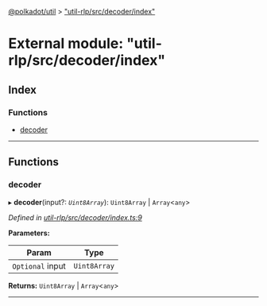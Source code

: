 [@polkadot/util](../README.md) > ["util-rlp/src/decoder/index"](../modules/_util_rlp_src_decoder_index_.md)

# External module: "util-rlp/src/decoder/index"

## Index

### Functions

* [decoder](_util_rlp_src_decoder_index_.md#decoder)

---

## Functions

<a id="decoder"></a>

###  decoder

▸ **decoder**(input?: *`Uint8Array`*):  `Uint8Array` &#124; `Array`<`any`>

*Defined in [util-rlp/src/decoder/index.ts:9](https://github.com/polkadot-js/util/blob/7550b44/packages/util-rlp/src/decoder/index.ts#L9)*

**Parameters:**

| Param | Type |
| ------ | ------ |
| `Optional` input | `Uint8Array` |

**Returns:**  `Uint8Array` &#124; `Array`<`any`>

___


